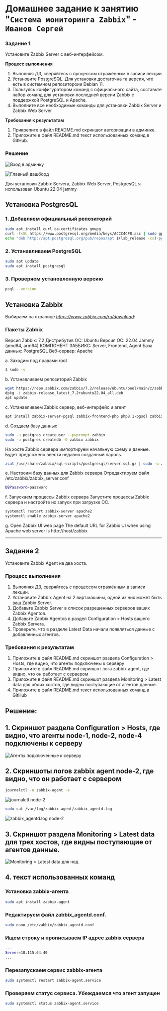 # Домашнее задание к занятию "`Система мониторинга Zabbix`" - `Иванов Сергей`

### Задание 1

Установите Zabbix Server с веб-интерфейсом.

**Процесс выполнения**

1. Выполняя ДЗ, сверяйтесь с процессом отражённым в записи лекции
2. Установите PostgreSQL. Для установки достаточна та версия, что есть в системном репозитороии Debian 11.
3. Пользуясь конфигуратором команд с официального сайта, составьте набор команд для установки последней версии Zabbix с поддержкой PostgreSQL и Apache.
4. Выполните все необходимые команды для установки Zabbix Server и Zabbix Web Server

**Требования к результатам**
1. Прикрепите в файл README.md скриншот авторизации в админке.
2. Приложите в файл README.md текст использованных команд в GitHub.

### Решение

![Вход в админку](https://github.com/radiomost/sys-pattern-homework/blob/main/img/lesson_1_1.png)

![Главный дашборд](https://github.com/radiomost/sys-pattern-homework/blob/main/img/lesson_1_2.png)

Для установки Zabbix Servera, Zabbix Web Server, PostgresQL я использовал Ubuntu 22.04 jammy

## Установка PostgresQL

### 1. Добавляем официальный репозиторий

```bash
sudo apt install curl ca-certificates gnupg
curl -fsSL https://www.postgresql.org/media/keys/ACCC4CF8.asc | sudo gpg --dearmor -o /etc/apt/trusted.gpg.d/postgresql.gpg
echo "deb http://apt.postgresql.org/pub/repos/apt $(lsb_release -cs)-pgdg main" | sudo tee /etc/apt/sources.list.d/pgdg.list
```
### 2. Устанавливаем PostgreSQL

```bash
sudo apt update
sudo apt install postgresql
```

### 3. Проверяем установленную версию

```bash
psql --version
```

## Установка Zabbix

Выбираем на странице *https://www.zabbix.com/ru/download*:

### Пакеты Zabbix
Версия Zabbix: 7.2
Дистрибутив ОС: Ubuntu
Версия ОС: 22.04 Jammy (amd64, arm64)
КОМПОНЕНТ ЗАББИКС: Server, Frontend, Agent
База данных: PostgreSQL
Веб-сервер: Apache


a. Заходим под правами root

```bash
$ sudo -s
```
b. Устанавливаем репозиторий Zabbix

```bash
wget https://repo.zabbix.com/zabbix/7.2/release/ubuntu/pool/main/z/zabbix-release/zabbix-release_latest_7.2+ubuntu22.04_all.deb
dpkg -i zabbix-release_latest_7.2+ubuntu22.04_all.deb
apt update
```
c. Устанавливаем Zabbix сервер, веб-интерфейс и агент

```bash
apt install zabbix-server-pgsql zabbix-frontend-php php8.1-pgsql zabbix-apache-conf zabbix-sql-scripts zabbix-agent
```

d. Создаем базу данных
```bash
sudo -u postgres createuser --pwprompt zabbix
sudo -u postgres createdb -O zabbix zabbix
```

На хосте Zabbix сервера импортируем начальную схему и данные. Будет предложено ввести недавно созданный пароль.
```bash
zcat /usr/share/zabbix/sql-scripts/postgresql/server.sql.gz | sudo -u zabbix psql zabbix
```

e. Настроим базу данных для Zabbix сервера
Отредактируем файл /etc/zabbix/zabbix_server.conf
```bash
DBPassword=password
```

f. Запускаем процессы Zabbix сервера 
Запустите процессы Zabbix сервера и настройте их запуск при загрузке ОС.
```bash
systemctl restart zabbix-server apache2
systemctl enable zabbix-server apache2
```
g. Open Zabbix UI web page
The default URL for Zabbix UI when using Apache web server is http://host/zabbix

---

## Задание 2

Установите Zabbix Agent на два хоста.

### Процесс выполнения
1. Выполняя ДЗ, сверяйтесь с процессом отражённым в записи лекции.
2. Установите Zabbix Agent на 2 вирт.машины, одной из них может быть ваш Zabbix Server.
3. Добавьте Zabbix Server в список разрешенных серверов ваших Zabbix Agentов.
4. Добавьте Zabbix Agentов в раздел Configuration > Hosts вашего Zabbix Servera.
5. Проверьте, что в разделе Latest Data начали появляться данные с добавленных агентов.
### Требования к результатам
1. Приложите в файл README.md скриншот раздела Configuration > Hosts, где видно, что агенты подключены к серверу
2. Приложите в файл README.md скриншот лога zabbix agent, где видно, что он работает с сервером
3. Приложите в файл README.md скриншот раздела Monitoring > Latest data для обоих хостов, где видны поступающие от агентов данные.
4. Приложите в файл README.md текст использованных команд в GitHub

## Решение:

## 1. Cкриншот раздела Configuration > Hosts, где видно, что агенты node-1, node-2, node-4 подключены к серверу

![Агенты подключенные к серверу ](https://github.com/radiomost/sys-pattern-homework/blob/main/img/task_2_1.png)

## 2. Cкриншоты логов zabbix agent node-2, где видно, что он работает с сервером

```bash
journalctl -u zabbix-agent -e
```

![journalctl node-2](https://github.com/radiomost/sys-pattern-homework/blob/main/img/task_2_3.png)

```bash
sudo cat /var/log/zabbix-agent/zabbix_agentd.log
```

![zabbix_agentd.log node-2 ](https://github.com/radiomost/sys-pattern-homework/blob/main/img/task_2_4.png)

## 3. Cкриншот раздела Monitoring > Latest data для трех хостов, где видны поступающие от агентов данные.

![Monitoring > Latest data для нод](https://github.com/radiomost/sys-pattern-homework/blob/main/img/task_2_2.png)

## 4. текст использованных команд

### Установка zabbix-агента

```bash
sudo apt install zabbix-agent
```

### Редактируем файл zabbix_agentd.conf.

```bash
sudo nano /etc/zabbix/zabbix_agentd.conf
```

### Ищем строку и прописываем IP адрес zabbix сервера

```bash
...
Server=10.115.64.40
...
```

### Перезапускаем сервис zabbix-агента

```bash
sudo systemctl restart zabbix-agent.service
```

### Проверяем статус сервиса. Убеждаемся что агент запущен

```bash
sudo systemctl status zabbix-agent.service
```

